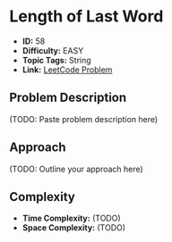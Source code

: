 # Length of Last Word

- **ID:** 58
- **Difficulty:** EASY
- **Topic Tags:** String
- **Link:** [LeetCode Problem](https://leetcode.com/problems/length-of-last-word/description/)

## Problem Description

(TODO: Paste problem description here)

## Approach

(TODO: Outline your approach here)

## Complexity

- **Time Complexity:** (TODO)
- **Space Complexity:** (TODO)
